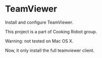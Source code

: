# TeamViewer

Install and configure TeamViewer.

This project is a part of Cooking Robot group.

Warning: not tested on Mac OS X.

Now, it only install the full teamviewer client.
